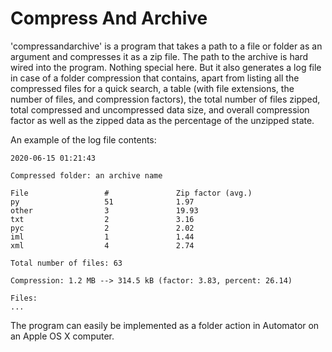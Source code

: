 # Compress And Archive

'compressandarchive' is a program that takes a path to a file or folder as an argument and compresses it as a zip file. The path to the archive is hard wired into the program. Nothing special here. But it also generates a log file in case of a folder compression that contains, apart from listing all the compressed files for a quick search, a table (with file extensions, the number of files, and compression factors), the total number of files zipped, total compressed and uncompressed data size, and overall compression factor as well as the zipped data as the percentage of the unzipped state.

An example of the log file contents:

	2020-06-15 01:21:43

	Compressed folder: an archive name

	File                 #               Zip factor (avg.)   
	py                   51              1.97                
	other                3               19.93               
	txt                  2               3.16                
	pyc                  2               2.02                
	iml                  1               1.44                
	xml                  4               2.74                

	Total number of files: 63

	Compression: 1.2 MB --> 314.5 kB (factor: 3.83, percent: 26.14)

	Files:
	...

The program can easily be implemented as a folder action in Automator on an Apple OS X computer.